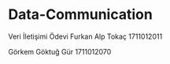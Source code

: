# Data-Communication
 Veri İletişimi Ödevi
  Furkan Alp Tokaç 1711012011

  Görkem Göktuğ Gür 1711012070
